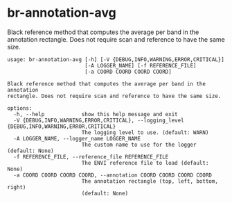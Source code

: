 # br-annotation-avg

Black reference method that computes the average per band in the annotation rectangle. Does not require scan and reference to have the same size.

```
usage: br-annotation-avg [-h] [-V {DEBUG,INFO,WARNING,ERROR,CRITICAL}]
                         [-A LOGGER_NAME] [-f REFERENCE_FILE]
                         [-a COORD COORD COORD COORD]

Black reference method that computes the average per band in the annotation
rectangle. Does not require scan and reference to have the same size.

options:
  -h, --help            show this help message and exit
  -V {DEBUG,INFO,WARNING,ERROR,CRITICAL}, --logging_level {DEBUG,INFO,WARNING,ERROR,CRITICAL}
                        The logging level to use. (default: WARN)
  -A LOGGER_NAME, --logger_name LOGGER_NAME
                        The custom name to use for the logger (default: None)
  -f REFERENCE_FILE, --reference_file REFERENCE_FILE
                        The ENVI reference file to load (default: None)
  -a COORD COORD COORD COORD, --annotation COORD COORD COORD COORD
                        The annotation rectangle (top, left, bottom, right)
                        (default: None)
```
